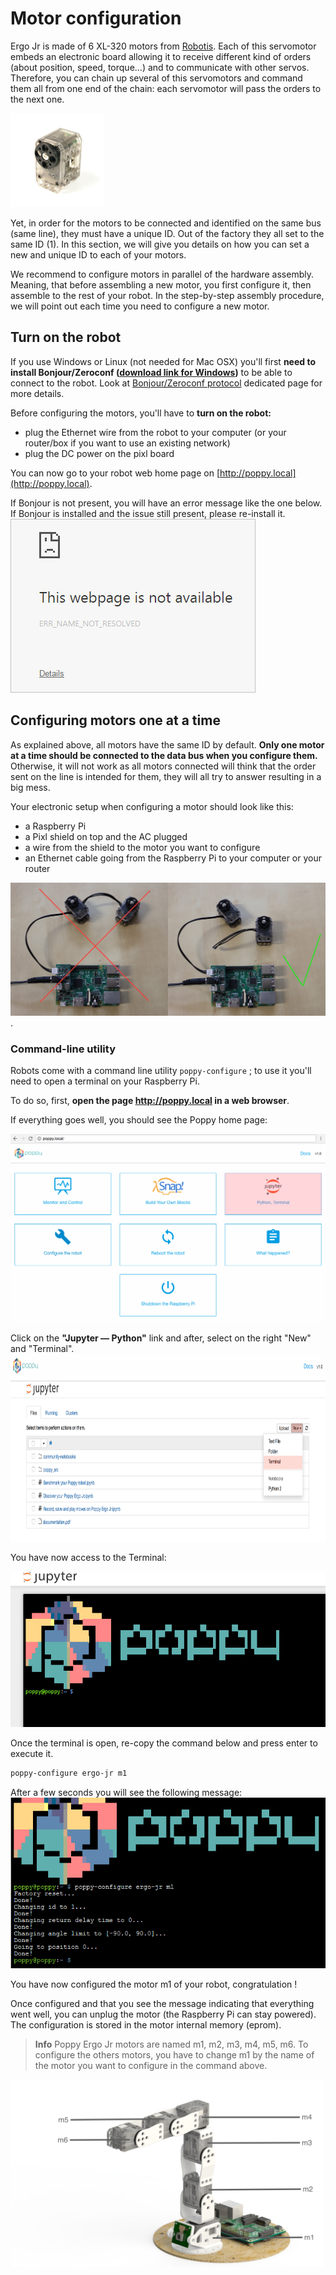 # Motor configuration

Ergo Jr is made of 6 XL-320 motors from [Robotis](http://support.robotis.com/en/product/dynamixel/xl-series/xl-320.htm). Each of this servomotor embeds an electronic board allowing it to receive different kind of orders (about position, speed, torque...) and to communicate with other servos. Therefore, you can chain up several of this servomotors and command them all from one end of the chain: each servomotor will pass the orders to the next one.

<img src="img/assembly/xl_320.jpg" alt="XL320" height="150">

Yet, in order for the motors to be connected and identified on the same bus (same line), they must have a unique ID. Out of the factory they all set to the same ID (1). In this section, we will give you details on how you can set a new and unique ID to each of your motors.

We recommend to configure motors in parallel of the hardware assembly. Meaning, that before assembling a new motor, you first configure it, then assemble to the rest of your robot. In the step-by-step assembly procedure, we will point out each time you need to configure a new motor.

## Turn on the robot

If you use Windows or Linux (not needed for Mac OSX) you'll first **need to install Bonjour/Zeroconf ([download link for Windows](https://support.apple.com/kb/DL999))** to be able to connect to the robot.
Look at [Bonjour/Zeroconf protocol](../../installation/install-zeroconf.md) dedicated page for more details.

Before configuring the motors, you'll have to **turn on the robot:**

- plug the Ethernet wire from the robot to your computer (or your router/box if you want to use an existing network)
- plug the DC power on the pixl board

You can now go to your robot web home page on [http://poppy.local](http://poppy.local).

If Bonjour is not present, you will have an error message like the one below. If Bonjour is installed and the issue still present, please re-install it.
![Page doesn't exist](img/IHM/webpage_not_available.jpg)

## Configuring motors one at a time

As explained above, all motors have the same ID by default. **Only one motor at a time should be connected to the data bus when you configure them.** Otherwise, it will not work as all motors connected will think that the order sent on the line is intended for them, they will all try to answer resulting in a big mess.

Your electronic setup when configuring a motor should look like this:

* a Raspberry Pi
* a Pixl shield on top and the AC plugged
* a wire from the shield to the motor you want to configure
* an Ethernet cable going from the Raspberry Pi to your computer or your router

![XL-320 configuration ; one motor at a time](img/motor_one_by_one.jpg).

### Command-line utility
Robots come with a command line utility `poppy-configure` ; to use it you'll need to open a terminal on your Raspberry Pi.

To do so, first, **open the page http://poppy.local in a web browser**.


If everything goes well, you should see the Poppy home page:

![Poppy home page](img/IHM/home_page_jupyter.png)

Click on the **"Jupyter — Python"** link and after, select on the right "New" and "Terminal".
<img src="img/IHM/jupyter_new_terminal.png" alt="Jupyter terminal" height="300">

You have now access to the Terminal:

![terminal for configuration](img/IHM/terminal_for_configuration.PNG)


Once the terminal is open, re-copy the command below and press enter to execute it.

```bash
poppy-configure ergo-jr m1
```
After a few seconds you will see the following message:
![terminal for configuration 2](img/IHM/poppy-configure-terminal-output.png)


You have now configured the motor m1 of your robot, congratulation !

Once configured and that you see the message indicating that everything went well, you can unplug the motor (the Raspberry Pi can stay powered). The configuration is stored in the motor internal memory (eprom).


> **Info** Poppy Ergo Jr motors are named m1, m2, m3, m4, m5, m6. To configure the others motors, you have to change m1 by the name of the motor you want to configure in the command above.

<img src="img/assembly/motors.png" alt="Motors list" height="300">
